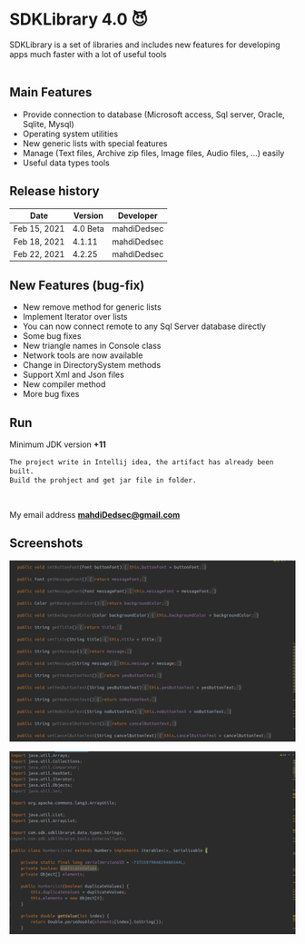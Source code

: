 # SDKLibrary 4.0 :smiling_imp:
SDKLibrary is a set of libraries and includes new features for developing apps much faster with a lot of useful tools
</br>
</br>

## Main Features

* Provide connection to database (Microsoft access, Sql server, Oracle, Sqlite, Mysql)
* Operating system utilities
* New generic lists with special features 
* Manage (Text files, Archive zip files, Image files, Audio files, ...) easily
* Useful data types tools


## Release history

Date | Version | Developer
------------ | ------------- | -------------
Feb 15, 2021  | 4.0 Beta | mahdiDedsec
Feb 18, 2021 | 4.1.11 | mahdiDedsec
Feb 22, 2021 | 4.2.25 | mahdiDedsec


## New Features (bug-fix)

* New remove method for generic lists
* Implement Iterator over lists
* You can now connect remote to any Sql Server database directly
* Some bug fixes 
* New triangle names in Console class
* Network tools are now available
* Change in DirectorySystem methods
* Support Xml and Json files
* New compiler method 
* More bug fixes

## Run

Minimum JDK version **+11**

```
The project write in Intellij idea, the artifact has already been built.
Build the prohject and get jar file in folder.
```
</br>

My email address **mahdiDedsec@gmail.com**
</br>

## Screenshots

![ERROR](/shots/img1.png) <br/>

![ERROR](/shots/img2.png) <br/>
